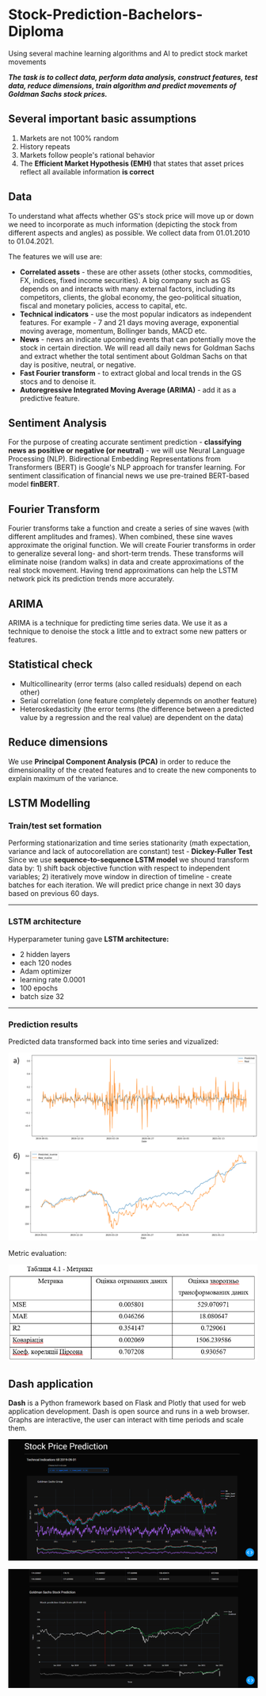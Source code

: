 # Stock-Prediction-Bachelors-Diploma
Using several machine learning algorithms and AI to predict stock market movements

___The task is to collect data, perform data analysis, construct features, test data, reduce dimensions, 
train algorithm and predict movements of Goldman Sachs stock prices.___

## Several important basic assumptions
1) Markets are not 100% random 
2) History repeats
3) Markets follow people's rational behavior
4) The **Efficient Market Hypothesis (EMH)** that states that asset prices reflect all available information **is correct**

## Data
To understand what affects whether GS's stock price will move up or down 
we need to incorporate as much information (depicting the stock from different aspects and angles) as possible.
We collect data from 01.01.2010 to 01.04.2021.

The features we will use are:
- **Correlated assets** - these are other assets (other stocks, commodities, FX, indices, fixed income securities). 
A big company such as GS depends on and interacts with many external factors, including its competitors, clients, the global economy, 
the geo-political situation, fiscal and monetary policies, access to capital, etc. 
- **Technical indicators** - use the most popular indicators as independent features. For example - 
7 and 21 days moving average, exponential moving average, momentum, Bollinger bands, MACD etc.
- **News** - news an indicate upcoming events that can potentially move the stock in certain direction. 
We will read all daily news for Goldman Sachs and extract whether the total sentiment about Goldman Sachs on that day is positive, neutral, or negative. 
- **Fast Fourier transform** - to extract global and local trends in the GS stocs and to denoise it.
- **Autoregressive Integrated Moving Average (ARIMA)** - add it as a predictive feature.

## Sentiment Analysis
For the purpose of creating accurate sentiment prediction - **classifying news as positive or negative (or neutral)** - we will use Neural Language Processing (NLP). Bidirectional Embedding Representations from Transformers (BERT) is Google's NLP approach for transfer learning. For sentiment classification of financial news we use pre-trained BERT-based model **finBERT**.

## Fourier Transform
Fourier transforms take a function and create a series of sine waves (with different amplitudes and frames). When combined, these sine waves approximate the original function.
We will create Fourier transforms in order to generalize several long- and short-term trends. These transforms will eliminate noise (random walks) in data and create approximations of the real stock movement. Having trend approximations can help the LSTM network pick its prediction trends more accurately.

## ARIMA
 ARIMA is a technique for predicting time series data.
 We use it as a technique to denoise the stock a little and to extract some new patters or features.

## Statistical check
- Multicollinearity (error terms (also called residuals) depend on each other)
- Serial correlation (one feature completely depemnds on another feature)
- Heteroskedasticity (the error terms (the difference between a predicted value by a regression and the real value) are dependent on the data)

## Reduce dimensions
We use **Principal Component Analysis (PCA)** in order to reduce the dimensionality of the created features and to create the new components to explain maximum of the variance.

## LSTM Modelling
### Train/test set formation
Performing stationarization and time series stationarity (math expectation, variance and lack of autocorellation are constant) test - **Dickey-Fuller Test**
Since we use **sequence-to-sequence LSTM model** we shound transform data by: 1) shift back objective function with respect to independent variables; 2) iteratively move window in direction of timeline - create batches for each iteration. We will predict price change in next 30 days based on previous 60 days.

---
### LSTM architecture
Hyperparameter tuning gave **LSTM architecture:**
- 2 hidden layers
- each 120 nodes
- Adam optimizer
- learning rate 0.0001
- 100 epochs
- batch size 32

---
### Prediction results
Predicted data transformed back into time series and vizualized:

![img1.png](https://github.com/DmitriyAgafonov/Stock-Prediction-Bachelors-Diploma/blob/master/imgs/img1.png)

Metric evaluation:

![img2.png](https://github.com/DmitriyAgafonov/Stock-Prediction-Bachelors-Diploma/blob/master/imgs/img2.png)

## Dash application
**Dash** is a Python framework based on Flask and Plotly that used for web application development. Dash is open source and runs in a web browser. Graphs are interactive, the user can interact with time periods and scale them.

![img3.png](https://github.com/DmitriyAgafonov/Stock-Prediction-Bachelors-Diploma/blob/master/imgs/img3.png)

![img4.png](https://github.com/DmitriyAgafonov/Stock-Prediction-Bachelors-Diploma/blob/master/imgs/img4.png)
